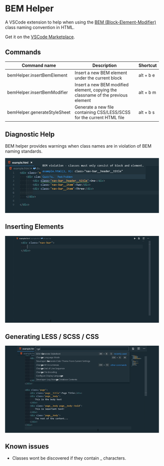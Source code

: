# BEM Helper

A VSCode extension to help when using the [BEM (Block-Element-Modifier)](http://getbem.com/naming) class naming convention in HTML.

Get it on the [VSCode Marketplace](https://marketplace.visualstudio.com/items?itemName=Box-Of-Hats.bemhelper).

## Commands

| Command name                 | Description                                                                      | Shortcut  |
| ---------------------------- | -------------------------------------------------------------------------------- | --------- |
| bemHelper.insertBemElement   | Insert a new BEM element under the current block                                 | alt + b e |
| bemHelper.insertBemModifier  | Insert a new BEM modified element, copying the classname of the previous element | alt + b m |
| bemHelper.generateStyleSheet | Generate a new file containing CSS/LESS/SCSS for the current HTML file           | alt + b s |

## Diagnostic Help

BEM helper provides warnings when class names are in violation of BEM naming standards.

![Class name warnings](images/diagnostics_example.png)

## Inserting Elements

![Inserting a BEM child element](images/add_child_element.gif)

## Generating LESS / SCSS / CSS

![Generating a stylesheet from HTML](images/generate_stylesheet.gif)

## Known issues

-   Classes wont be discovered if they contain \_ characters.
